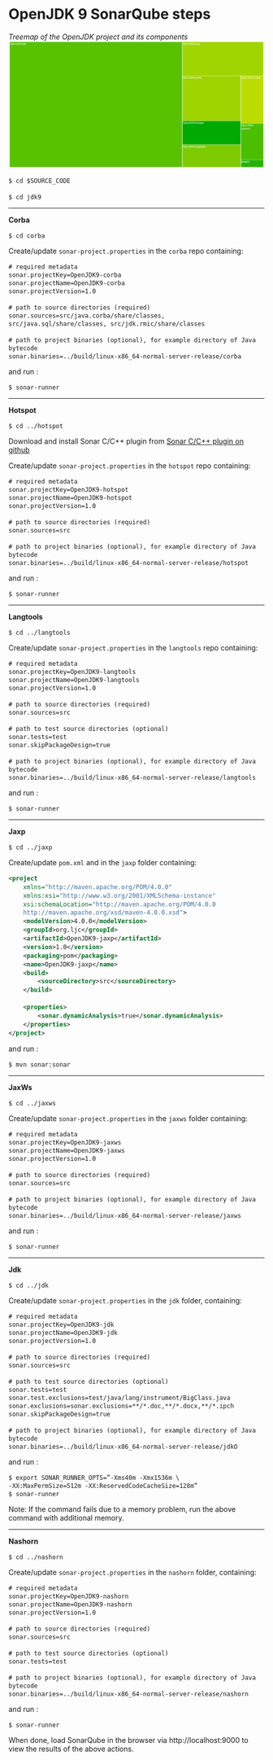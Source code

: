 # OpenJDK 9 SonarQube steps

*Treemap of the OpenJDK project and its components*
![](SonarQube-OpenJDK.jpg)

```
$ cd $SOURCE_CODE

$ cd jdk9
```
---

**Corba**
```
$ cd corba
```
Create/update ```sonar-project.properties``` in the ```corba``` repo containing:
```
# required metadata
sonar.projectKey=OpenJDK9-corba
sonar.projectName=OpenJDK9-corba
sonar.projectVersion=1.0

# path to source directories (required)
sonar.sources=src/java.corba/share/classes, src/java.sql/share/classes, src/jdk.rmic/share/classes

# path to project binaries (optional), for example directory of Java bytecode
sonar.binaries=../build/linux-x86_64-normal-server-release/corba

```

and run :

```
$ sonar-runner
```
---

**Hotspot**
```
$ cd ../hotspot
```
Download and install Sonar C/C++ plugin from
[Sonar C/C++ plugin on github](https://github.com/wenns/sonar-cxx)


Create/update ```sonar-project.properties``` in the ```hotspot``` repo containing:

```
# required metadata
sonar.projectKey=OpenJDK9-hotspot
sonar.projectName=OpenJDK9-hotspot
sonar.projectVersion=1.0

# path to source directories (required)
sonar.sources=src

# path to project binaries (optional), for example directory of Java bytecode
sonar.binaries=../build/linux-x86_64-normal-server-release/hotspot
```
and run :

```
$ sonar-runner
```
---

**Langtools**
```
$ cd ../langtools
```

Create/update ```sonar-project.properties``` in the ```langtools``` repo containing:

```
# required metadata
sonar.projectKey=OpenJDK9-langtools
sonar.projectName=OpenJDK9-langtools
sonar.projectVersion=1.0

# path to source directories (required)
sonar.sources=src

# path to test source directories (optional)
sonar.tests=test
sonar.skipPackageDesign=true

# path to project binaries (optional), for example directory of Java bytecode
sonar.binaries=../build/linux-x86_64-normal-server-release/langtools
```
and run :

```
$ sonar-runner
```
---

**Jaxp**
```
$ cd ../jaxp
```

Create/update ```pom.xml``` and in the ```jaxp``` folder containing:
```xml
<project
    xmlns="http://maven.apache.org/POM/4.0.0"
    xmlns:xsi="http://www.w3.org/2001/XMLSchema-instance"
    xsi:schemaLocation="http://maven.apache.org/POM/4.0.0 
    http://maven.apache.org/xsd/maven-4.0.0.xsd">
    <modelVersion>4.0.0</modelVersion>
    <groupId>org.ljc</groupId>
    <artifactId>OpenJDK9-jaxp</artifactId>
    <version>1.0</version>
    <packaging>pom</packaging>
    <name>OpenJDK9-jaxp</name>
    <build>
        <sourceDirectory>src</sourceDirectory>
    </build>

    <properties>
        <sonar.dynamicAnalysis>true</sonar.dynamicAnalysis>
    </properties>
</project>
```
and run :

```
$ mvn sonar:sonar
```
---
**JaxWs**
```
$ cd ../jaxws
```
Create/update ```sonar-project.properties``` in the ```jaxws``` folder containing:

```
# required metadata
sonar.projectKey=OpenJDK9-jaxws
sonar.projectName=OpenJDK9-jaxws
sonar.projectVersion=1.0

# path to source directories (required)
sonar.sources=src

# path to project binaries (optional), for example directory of Java bytecode
sonar.binaries=../build/linux-x86_64-normal-server-release/jaxws
```

and run :

```
$ sonar-runner
```
---
**Jdk**
```
$ cd ../jdk
```

Create/update ```sonar-project.properties``` in the ```jdk``` folder, containing:

```
# required metadata
sonar.projectKey=OpenJDK9-jdk
sonar.projectName=OpenJDK9-jdk
sonar.projectVersion=1.0

# path to source directories (required)
sonar.sources=src

# path to test source directories (optional)
sonar.tests=test
sonar.test.exclusions=test/java/lang/instrument/BigClass.java
sonar.exclusions=sonar.exclusions=**/*.doc,**/*.docx,**/*.ipch
sonar.skipPackageDesign=true

# path to project binaries (optional), for example directory of Java bytecode
sonar.binaries=../build/linux-x86_64-normal-server-release/jdkO
```

and run :

```
$ export SONAR_RUNNER_OPTS=”-Xms40m -Xmx1536m \
-XX:MaxPermSize=512m -XX:ReservedCodeCacheSize=128m”
$ sonar-runner
```

Note: If the command fails due to a memory problem, run the above command with additional memory.

---

**Nashorn**

```
$ cd ../nashorn
```

Create/update ```sonar-project.properties``` in the ```nashorn``` folder, containing:

```
# required metadata
sonar.projectKey=OpenJDK9-nashorn
sonar.projectName=OpenJDK9-nashorn
sonar.projectVersion=1.0

# path to source directories (required)
sonar.sources=src

# path to test source directories (optional)
sonar.tests=test

# path to project binaries (optional), for example directory of Java bytecode
sonar.binaries=../build/linux-x86_64-normal-server-release/nashorn
```

and run :

```
$ sonar-runner
```

When done, load SonarQube in the browser via http://localhost:9000 to view the results of the above actions. 
